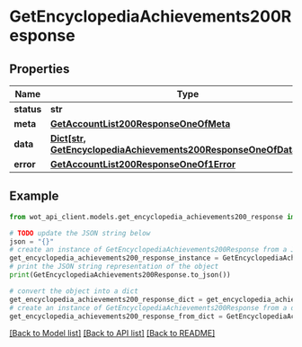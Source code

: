 # GetEncyclopediaAchievements200Response


## Properties

Name | Type | Description | Notes
------------ | ------------- | ------------- | -------------
**status** | **str** |  | 
**meta** | [**GetAccountList200ResponseOneOfMeta**](GetAccountList200ResponseOneOfMeta.md) |  | 
**data** | [**Dict[str, GetEncyclopediaAchievements200ResponseOneOfDataValue]**](GetEncyclopediaAchievements200ResponseOneOfDataValue.md) |  | 
**error** | [**GetAccountList200ResponseOneOf1Error**](GetAccountList200ResponseOneOf1Error.md) |  | 

## Example

```python
from wot_api_client.models.get_encyclopedia_achievements200_response import GetEncyclopediaAchievements200Response

# TODO update the JSON string below
json = "{}"
# create an instance of GetEncyclopediaAchievements200Response from a JSON string
get_encyclopedia_achievements200_response_instance = GetEncyclopediaAchievements200Response.from_json(json)
# print the JSON string representation of the object
print(GetEncyclopediaAchievements200Response.to_json())

# convert the object into a dict
get_encyclopedia_achievements200_response_dict = get_encyclopedia_achievements200_response_instance.to_dict()
# create an instance of GetEncyclopediaAchievements200Response from a dict
get_encyclopedia_achievements200_response_from_dict = GetEncyclopediaAchievements200Response.from_dict(get_encyclopedia_achievements200_response_dict)
```
[[Back to Model list]](../README.md#documentation-for-models) [[Back to API list]](../README.md#documentation-for-api-endpoints) [[Back to README]](../README.md)


